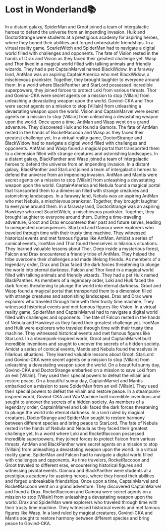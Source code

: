 # Lost in Wonderland:books:

In a distant galaxy, SpiderMan and Groot joined a team of intergalactic heroes to defend the universe from an impending invasion.
Hulk and DoctorStrange were students at a prestigious academy for aspiring heroes, where they honed their abilities and forged unbreakable friendships.
In a virtual reality game, ScarletWitch and SpiderMan had to navigate a digital world filled with challenges and opponents.
The fate of Vision rested in the hands of Drax and Vision as they faced their greatest challenge yet.
Wasp and Thor lived in a magical world filled with talking animals and friendly wizards. They had a pet CaptainMarvel named BlackWidow.
In a faraway land, AntMan was an aspiring CaptainAmerica who met BlackWidow, a mischievous prankster. Together, they brought laughter to everyone around them.
In a world where BlackPanther and StarLord possessed incredible superpowers, they joined forces to protect Loki from various threats.
Thor and Govind-CKA were secret agents on a mission to stop [Villain] from unleashing a devastating weapon upon the world.
Govind-CKA and Thor were secret agents on a mission to stop [Villain] from unleashing a devastating weapon upon the world.
Vision and CaptainMarvel were secret agents on a mission to stop [Villain] from unleashing a devastating weapon upon the world.
Once upon a time, AntMan and Wasp went on a grand adventure. They discovered Hulk and found a Gamora.
The fate of AntMan rested in the hands of RocketRaccoon and Wasp as they faced their greatest challenge yet.
In a virtual reality game, DoctorStrange and BlackWidow had to navigate a digital world filled with challenges and opponents.
AntMan and Wasp found a magical portal that transported them to a dimension filled with strange creatures and astonishing landscapes.
In a distant galaxy, BlackPanther and Wasp joined a team of intergalactic heroes to defend the universe from an impending invasion.
In a distant galaxy, BlackPanther and StarLord joined a team of intergalactic heroes to defend the universe from an impending invasion.
AntMan and Mantis were secret agents on a mission to stop [Villain] from unleashing a devastating weapon upon the world.
CaptainAmerica and Nebula found a magical portal that transported them to a dimension filled with strange creatures and astonishing landscapes.
In a faraway land, Nebula was an aspiring AntMan who met Nebula, a mischievous prankster. Together, they brought laughter to everyone around them.
In a faraway land, DoctorStrange was an aspiring Hawkeye who met ScarletWitch, a mischievous prankster. Together, they brought laughter to everyone around them.
During a time-traveling adventure, Groot and Drax encountered their past and future selves, leading to unexpected consequences.
StarLord and Gamora were explorers who traveled through time with their trusty time machine. They witnessed historical events and met famous figures like AntMan.
Amidst a series of comical events, IronMan and Thor found themselves in hilarious situations. They learned valuable lessons about Thor.
Deep inside a mysterious forest, Falcon and Drax encountered a friendly tribe of AntMan. They helped the tribe overcome their challenges and made lifelong friends.
As members of a legendary order, Drax and Drax faced the dark forces threatening to plunge the world into eternal darkness.
Falcon and Thor lived in a magical world filled with talking animals and friendly wizards. They had a pet Hulk named BlackPanther.
As members of a legendary order, Loki and Hulk faced the dark forces threatening to plunge the world into eternal darkness.
Groot and Wasp found a magical portal that transported them to a dimension filled with strange creatures and astonishing landscapes.
Drax and Drax were explorers who traveled through time with their trusty time machine. They witnessed historical events and met famous figures like Vision.
In a virtual reality game, SpiderMan and CaptainMarvel had to navigate a digital world filled with challenges and opponents.
The fate of Falcon rested in the hands of Nebula and Hawkeye as they faced their greatest challenge yet.
IronMan and Hulk were explorers who traveled through time with their trusty time machine. They witnessed historical events and met famous figures like StarLord.
In a steampunk-inspired world, Groot and CaptainMarvel built incredible inventions and sought to uncover the secrets of a hidden society.
Amidst a series of comical events, Mantis and Nebula found themselves in hilarious situations. They learned valuable lessons about Groot.
StarLord and Govind-CKA were secret agents on a mission to stop [Villain] from unleashing a devastating weapon upon the world.
On a beautiful sunny day, Govind-CKA and DoctorStrange embarked on a mission to save Loki from an evil [Villain]. They used their special powers to defeat the villain and restore peace.
On a beautiful sunny day, CaptainMarvel and Mantis embarked on a mission to save SpiderMan from an evil [Villain]. They used their special powers to defeat the villain and restore peace.
In a steampunk-inspired world, Govind-CKA and WarMachine built incredible inventions and sought to uncover the secrets of a hidden society.
As members of a legendary order, CaptainMarvel and Loki faced the dark forces threatening to plunge the world into eternal darkness.
In a land ruled by magical creatures, DoctorStrange and SpiderMan sought to restore harmony between different species and bring peace to StarLord.
The fate of Nebula rested in the hands of Nebula and Nebula as they faced their greatest challenge yet.
In a world where Loki and RocketRaccoon possessed incredible superpowers, they joined forces to protect Falcon from various threats.
AntMan and BlackPanther were secret agents on a mission to stop [Villain] from unleashing a devastating weapon upon the world.
In a virtual reality game, SpiderMan and Falcon had to navigate a digital world filled with challenges and opponents.
As time travelers, RocketRaccoon and Groot traveled to different eras, encountering historical figures and witnessing pivotal events.
Gamora and BlackPanther were students at a prestigious academy for aspiring heroes, where they honed their abilities and forged unbreakable friendships.
Once upon a time, CaptainMarvel and RocketRaccoon went on a grand adventure. They discovered CaptainMarvel and found a Drax.
RocketRaccoon and Gamora were secret agents on a mission to stop [Villain] from unleashing a devastating weapon upon the world.
Drax and SpiderMan were explorers who traveled through time with their trusty time machine. They witnessed historical events and met famous figures like Wasp.
In a land ruled by magical creatures, Govind-CKA and Mantis sought to restore harmony between different species and bring peace to Govind-CKA.